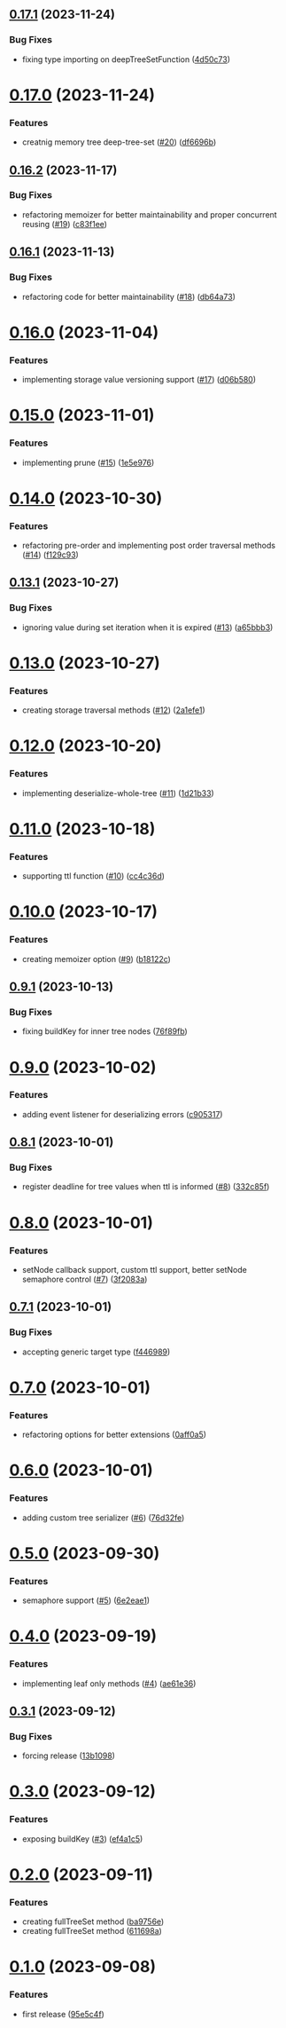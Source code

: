 ## [0.17.1](https://github.com/codibre/nodejs-tree-key-cache/compare/v0.17.0...v0.17.1) (2023-11-24)


### Bug Fixes

* fixing type importing on deepTreeSetFunction ([4d50c73](https://github.com/codibre/nodejs-tree-key-cache/commit/4d50c732fe13780f60f49136705867ff4471f0fc))

# [0.17.0](https://github.com/codibre/nodejs-tree-key-cache/compare/v0.16.2...v0.17.0) (2023-11-24)


### Features

* creatnig memory tree deep-tree-set ([#20](https://github.com/codibre/nodejs-tree-key-cache/issues/20)) ([df6696b](https://github.com/codibre/nodejs-tree-key-cache/commit/df6696b70692889bce15e952dedb0b9e724cd754))

## [0.16.2](https://github.com/codibre/nodejs-tree-key-cache/compare/v0.16.1...v0.16.2) (2023-11-17)


### Bug Fixes

* refactoring memoizer for better maintainability and proper concurrent reusing ([#19](https://github.com/codibre/nodejs-tree-key-cache/issues/19)) ([c83f1ee](https://github.com/codibre/nodejs-tree-key-cache/commit/c83f1ee3729c729df1f3cb5546f49d880d2bf12b))

## [0.16.1](https://github.com/codibre/nodejs-tree-key-cache/compare/v0.16.0...v0.16.1) (2023-11-13)


### Bug Fixes

* refactoring code for better maintainability ([#18](https://github.com/codibre/nodejs-tree-key-cache/issues/18)) ([db64a73](https://github.com/codibre/nodejs-tree-key-cache/commit/db64a73083159ff5482411c6c3064d6fe396f09d))

# [0.16.0](https://github.com/codibre/nodejs-tree-key-cache/compare/v0.15.0...v0.16.0) (2023-11-04)


### Features

* implementing storage value versioning support ([#17](https://github.com/codibre/nodejs-tree-key-cache/issues/17)) ([d06b580](https://github.com/codibre/nodejs-tree-key-cache/commit/d06b580df8c2251fff63e58b9a719e2816f6670b))

# [0.15.0](https://github.com/codibre/nodejs-tree-key-cache/compare/v0.14.0...v0.15.0) (2023-11-01)


### Features

* implementing prune ([#15](https://github.com/codibre/nodejs-tree-key-cache/issues/15)) ([1e5e976](https://github.com/codibre/nodejs-tree-key-cache/commit/1e5e976db44eebfc386457fe8ac32bb5423ec092))

# [0.14.0](https://github.com/codibre/nodejs-tree-key-cache/compare/v0.13.1...v0.14.0) (2023-10-30)


### Features

* refactoring pre-order and implementing post order traversal methods ([#14](https://github.com/codibre/nodejs-tree-key-cache/issues/14)) ([f129c93](https://github.com/codibre/nodejs-tree-key-cache/commit/f129c93a2e7c70e9831f53ce4ee42f8869b4b2f3))

## [0.13.1](https://github.com/codibre/nodejs-tree-key-cache/compare/v0.13.0...v0.13.1) (2023-10-27)


### Bug Fixes

* ignoring value during set iteration when it is expired ([#13](https://github.com/codibre/nodejs-tree-key-cache/issues/13)) ([a65bbb3](https://github.com/codibre/nodejs-tree-key-cache/commit/a65bbb314dac1f61bf2ca367b9a7d95ab2a7920b))

# [0.13.0](https://github.com/codibre/nodejs-tree-key-cache/compare/v0.12.0...v0.13.0) (2023-10-27)


### Features

* creating storage traversal methods ([#12](https://github.com/codibre/nodejs-tree-key-cache/issues/12)) ([2a1efe1](https://github.com/codibre/nodejs-tree-key-cache/commit/2a1efe1f9943fb084c6086ea9ee3495b53542f29))

# [0.12.0](https://github.com/codibre/nodejs-tree-key-cache/compare/v0.11.0...v0.12.0) (2023-10-20)


### Features

* implementing deserialize-whole-tree ([#11](https://github.com/codibre/nodejs-tree-key-cache/issues/11)) ([1d21b33](https://github.com/codibre/nodejs-tree-key-cache/commit/1d21b331a2647d2861a342333c8062d7713af484))

# [0.11.0](https://github.com/codibre/nodejs-tree-key-cache/compare/v0.10.0...v0.11.0) (2023-10-18)


### Features

* supporting ttl function ([#10](https://github.com/codibre/nodejs-tree-key-cache/issues/10)) ([cc4c36d](https://github.com/codibre/nodejs-tree-key-cache/commit/cc4c36d39bbbfe964ccf9d0d19d823de34a02f14))

# [0.10.0](https://github.com/codibre/nodejs-tree-key-cache/compare/v0.9.1...v0.10.0) (2023-10-17)


### Features

* creating memoizer option ([#9](https://github.com/codibre/nodejs-tree-key-cache/issues/9)) ([b18122c](https://github.com/codibre/nodejs-tree-key-cache/commit/b18122c162057e65b19cc1cbaa24fd7ad728552c))

## [0.9.1](https://github.com/codibre/nodejs-tree-key-cache/compare/v0.9.0...v0.9.1) (2023-10-13)


### Bug Fixes

* fixing buildKey for inner tree nodes ([76f89fb](https://github.com/codibre/nodejs-tree-key-cache/commit/76f89fb5ea3923bac2fb11ab22a0e3a54714cc41))

# [0.9.0](https://github.com/codibre/nodejs-tree-key-cache/compare/v0.8.1...v0.9.0) (2023-10-02)


### Features

* adding event listener for deserializing errors ([c905317](https://github.com/codibre/nodejs-tree-key-cache/commit/c905317e444daa00bd25d34f05c2524e73e40eab))

## [0.8.1](https://github.com/codibre/nodejs-tree-key-cache/compare/v0.8.0...v0.8.1) (2023-10-01)


### Bug Fixes

* register deadline for tree values when ttl is informed ([#8](https://github.com/codibre/nodejs-tree-key-cache/issues/8)) ([332c85f](https://github.com/codibre/nodejs-tree-key-cache/commit/332c85f1651ab936f41dd5a122182aa7f9419259))

# [0.8.0](https://github.com/codibre/nodejs-tree-key-cache/compare/v0.7.1...v0.8.0) (2023-10-01)


### Features

* setNode callback support, custom ttl support, better setNode semaphore control ([#7](https://github.com/codibre/nodejs-tree-key-cache/issues/7)) ([3f2083a](https://github.com/codibre/nodejs-tree-key-cache/commit/3f2083af42d8848eb73f89c2426aad9c8d37ebff))

## [0.7.1](https://github.com/codibre/nodejs-tree-key-cache/compare/v0.7.0...v0.7.1) (2023-10-01)


### Bug Fixes

* accepting generic target type ([f446989](https://github.com/codibre/nodejs-tree-key-cache/commit/f446989e991f32d1eb5a6de8c71aa80b9866feb4))

# [0.7.0](https://github.com/codibre/nodejs-tree-key-cache/compare/v0.6.0...v0.7.0) (2023-10-01)


### Features

* refactoring options for better extensions ([0aff0a5](https://github.com/codibre/nodejs-tree-key-cache/commit/0aff0a5856472d38949551f9e4fa5548a08c3021))

# [0.6.0](https://github.com/codibre/nodejs-tree-key-cache/compare/v0.5.0...v0.6.0) (2023-10-01)


### Features

* adding custom tree serializer ([#6](https://github.com/codibre/nodejs-tree-key-cache/issues/6)) ([76d32fe](https://github.com/codibre/nodejs-tree-key-cache/commit/76d32fe9ec8aed4c68bb28012cb910b89a7e019b))

# [0.5.0](https://github.com/codibre/nodejs-tree-key-cache/compare/v0.4.0...v0.5.0) (2023-09-30)


### Features

* semaphore support ([#5](https://github.com/codibre/nodejs-tree-key-cache/issues/5)) ([6e2eae1](https://github.com/codibre/nodejs-tree-key-cache/commit/6e2eae16fa8c963f4d13e28ef08789e536575319))

# [0.4.0](https://github.com/codibre/nodejs-tree-key-cache/compare/v0.3.1...v0.4.0) (2023-09-19)


### Features

* implementing leaf only methods ([#4](https://github.com/codibre/nodejs-tree-key-cache/issues/4)) ([ae61e36](https://github.com/codibre/nodejs-tree-key-cache/commit/ae61e36889c7a87638db8fd863c1d22b1d86cd93))

## [0.3.1](https://github.com/codibre/nodejs-tree-key-cache/compare/v0.3.0...v0.3.1) (2023-09-12)


### Bug Fixes

* forcing release ([13b1098](https://github.com/codibre/nodejs-tree-key-cache/commit/13b1098dc9826b113f406457f053a728fda45ccc))

# [0.3.0](https://github.com/codibre/nodejs-tree-key-cache/compare/v0.2.0...v0.3.0) (2023-09-12)


### Features

* exposing buildKey ([#3](https://github.com/codibre/nodejs-tree-key-cache/issues/3)) ([ef4a1c5](https://github.com/codibre/nodejs-tree-key-cache/commit/ef4a1c58385763221b6f0217c5c2985d8669ff48))

# [0.2.0](https://github.com/codibre/nodejs-tree-key-cache/compare/v0.1.0...v0.2.0) (2023-09-11)


### Features

* creating fullTreeSet method ([ba9756e](https://github.com/codibre/nodejs-tree-key-cache/commit/ba9756e5803199bf95619d34bd0fffa3e9d5b40a))
* creating fullTreeSet method ([611698a](https://github.com/codibre/nodejs-tree-key-cache/commit/611698a2a54f933f0f148b5fe8e48c6442304a3f))

# [0.1.0](https://github.com/codibre/nodejs-tree-key-cache/compare/v0.0.0...v0.1.0) (2023-09-08)


### Features

* first release ([95e5c4f](https://github.com/codibre/nodejs-tree-key-cache/commit/95e5c4f4099dd96cab77a34fe56d956fccb447da))
